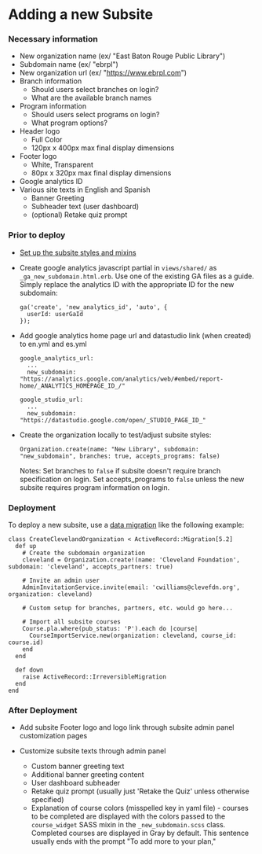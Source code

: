 # Adding a new Subsite

### Necessary information

- New organization name (ex/ "East Baton Rouge Public Library")
- Subdomain name (ex/ "ebrpl")
- New organization url (ex/ "https://www.ebrpl.com")
- Branch information
  - Should users select branches on login?
  - What are the available branch names
- Program information
  - Should users select programs on login?
  - What program options?
- Header logo
  - Full Color
  - 120px x 400px max final display dimensions
- Footer logo
  - White, Transparent
  - 80px x 320px max final display dimensions
- Google analytics ID
- Various site texts in English and Spanish
  - Banner Greeting
  - Subheader text (user dashboard)
  - (optional) Retake quiz prompt

### Prior to deploy

- [Set up the subsite styles and mixins](subsite_styles.md)

- Create google analytics javascript partial in `views/shared/` as `_ga_new_subdomain.html.erb`. Use one of the existing GA files as a guide. Simply replace the analytics ID with the appropriate ID for the new subdomain:

  ```
  ga('create', 'new_analytics_id', 'auto', {
    userId: userGaId
  });
  ```

- Add google analytics home page url and datastudio link (when created) to en.yml and es.yml

  ```
  google_analytics_url:
    ...
    new_subdomain: "https://analytics.google.com/analytics/web/#embed/report-home/_ANALYTICS_HOMEPAGE_ID_/"

  google_studio_url:
    ...
    new_subdomain: "https://datastudio.google.com/open/_STUDIO_PAGE_ID_"
  ```

- Create the organization locally to test/adjust subsite styles:

  ```
  Organization.create(name: "New Library", subdomain: "new_subdomain", branches: true, accepts_programs: false)
  ```

  Notes: Set branches to `false` if subsite doesn't require branch specification on login. Set accepts_programs to `false` unless the new subsite requires program information on login.

### Deployment

To deploy a new subsite, use a [data migration](https://github.com/ilyakatz/data-migrate) like the following example:

```
class CreateClevelandOrganization < ActiveRecord::Migration[5.2]
  def up
    # Create the subdomain organization
    cleveland = Organization.create!(name: 'Cleveland Foundation', subdomain: 'cleveland', accepts_partners: true)

    # Invite an admin user
    AdminInvitationService.invite(email: 'cwilliams@clevefdn.org', organization: cleveland)

    # Custom setup for branches, partners, etc. would go here...

    # Import all subsite courses
    Course.pla.where(pub_status: 'P').each do |course|
      CourseImportService.new(organization: cleveland, course_id: course.id)
    end
  end

  def down
    raise ActiveRecord::IrreversibleMigration
  end
end
```

### After Deployment

- Add subsite Footer logo and logo link through subsite admin panel customization pages

- Customize subsite texts through admin panel

  - Custom banner greeting text
  - Additional banner greeting content
  - User dashboard subheader
  - Retake quiz prompt (usually just 'Retake the Quiz' unless otherwise specified)
  - Explanation of course colors (misspelled key in yaml file) - courses to be completed are displayed with the colors passed to the `course_widget` SASS mixin in the `_new_subdomain.scss` class. Completed courses are displayed in Gray by default. This sentence usually ends with the prompt "To add more to your plan,"
